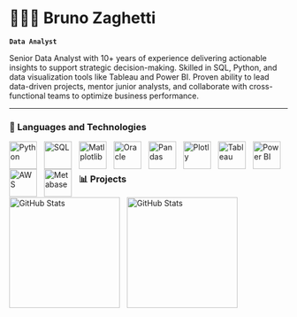 # 🧑🏽‍💻 Bruno Zaghetti

**`Data Analyst`**

Senior Data Analyst with 10+ years of experience delivering actionable insights to support
strategic decision-making. Skilled in SQL, Python, and data visualization tools like Tableau
and Power BI. Proven ability to lead data-driven projects, mentor junior analysts, and collaborate
with cross-functional teams to optimize business performance.



---

### 🤖 Languages and Technologies

<img 
    align="left" 
    alt="Python"
    title="Python" 
    width="50px" 
    style="padding-right: 10px;" 
    src="https://cdn.jsdelivr.net/gh/devicons/devicon@latest/icons/python/python-original.svg" 
/>
<img 
    align="left" 
    alt="SQL" 
    title="SQL"
    width="50px" 
    style="padding-right: 10px;" 
    src="https://cdn.jsdelivr.net/gh/devicons/devicon@latest/icons/sqldeveloper/sqldeveloper-original.svg" 
/>
<img 
    align="left" 
    alt="Matlplotlib" 
    title="Matplotlib"
    width="50px" 
    style="padding-right: 10px;" 
    src="https://cdn.jsdelivr.net/gh/devicons/devicon@latest/icons/matplotlib/matplotlib-original.svg"  
/>
<img 
    align="left" 
    alt="Oracle"
    title="Oracle" 
    width="50px" 
    style="padding-right: 10px;" 
    src="https://cdn.jsdelivr.net/gh/devicons/devicon@latest/icons/oracle/oracle-original.svg" 
/>
<img 
    align="left" 
    alt="Pandas"
    title="Pandas" 
    width="50px" 
    style="padding-right: 10px;" 
    src="https://cdn.jsdelivr.net/gh/devicons/devicon@latest/icons/pandas/pandas-original-wordmark.svg" 
/>
<img 
    align="left" 
    alt="Plotly" 
    title="Plotly"
    width="50px" 
    style="padding-right: 10px;" 
    src="https://cdn.jsdelivr.net/gh/devicons/devicon@latest/icons/plotly/plotly-original.svg" 
/>
<img 
    align="left" 
    alt="Tableau"
    title="Tableau" 
    width="50px" 
    style="padding-right: 10px;" 
    src="https://analyticstraininghub.com/wp-content/uploads/2020/10/icon-tableau-300x300.png" 
/>
<img 
    align="left" 
    alt="Power BI" 
    title="Power BI"
    width="50px" 
    style="padding-right: 10px;" 
    src="https://its.ucr.edu/media/1521/download?attachment" 
/>
<img 
    align="left" 
    alt="AWS" 
    title="AWS"
    width="50px" 
    style="padding-right: 10px;" 
    src="https://d1yjjnpx0p53s8.cloudfront.net/styles/logo-thumbnail/s3/102017/logo_0.png?17TK91b1B6OvV2MFrCLfukw1c8oEaNr6&itok=vsanFiUj" 
/>
<img 
    align="left" 
    alt="Metabase" 
    title="Metabase"
    width="50px" 
    style="padding-right: 10px;" 
    src="https://encrypted-tbn0.gstatic.com/images?q=tbn:ANd9GcS7CQRNzqGmzcCE7MBxbR5wp4rrRKYs3QkgtoDG4_lukZQWZ2Pj5L9ahY8lcPINdhMjb9M&usqp=CAU" 
/>

<br/>
<br/>

### 📊 Projects

<p>
  <img 
    align="left" 
    alt="GitHub Stats" 
    height="200" 
    style="padding-right: 10px;" 
    src="https://github.com/user-attachments/assets/060519cc-b57d-4e81-966c-bb7f1ae588e3"
  />


<img 
      align="left" 
      alt="GitHub Stats" 
      height="200" 
      src="https://github-readme-stats.vercel.app/api/top-langs/?username=larissakich&theme=tokyonight&layout=compact&custom_title=Tecnologias&langs_count=9" 
  />

</p>
